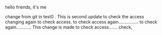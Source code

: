 hello friends, it's me

change from git in test0 .
This is second update
to check the access
changing again to check access. 
to check access again................
to check again............
This change is made to check access.......
check,

